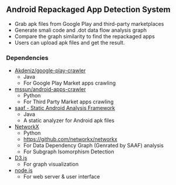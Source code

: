 ## Android Repackaged App Detection System  
  
+ Grab apk files from Google Play and third-party marketplaces  
+ Generate smali code and .dot data flow analysis graph  
+ Compare the graph similarity to find the repackaged apps  
+ Users can upload apk files and get the result.  
  
### Dependencies  
  
+ [Akdeniz/google-play-crawler](https://github.com/Akdeniz/google-play-crawler)  
    + Java  
    + For Google Play Market apps crawling  
+ [mssun/android-apps-crawler](https://github.com/mssun/android-apps-crawler)  
    + Python  
    + For Third Party Market apps crawling  
+ [saaf - Static Android Analysis Framework](https://code.google.com/p/saaf/)  
    + Java  
    + A static analyzer for Android apk files  
+ [NetworkX](https://networkx.github.io/)  
    + Python  
    + <https://github.com/networkx/networkx>  
    + For Data Dependency Graph (Genrated by SAAF) analysis  
    + For Subgraph Isomorphism Detection  
+ [D3.js](http://d3js.org/)  
    + For graph visualization  
+ [node.js](http://nodejs.org/)  
    + For web server & user interface  
